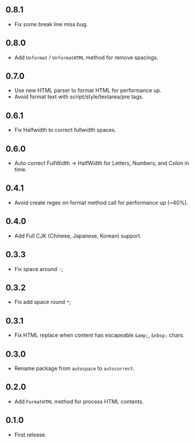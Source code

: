 0.8.1
--------

- Fix some break line miss bug.

0.8.0
--------

- Add `Unformat` / `UnformatHTML` method for remove spacings.

0.7.0
--------

- Use new HTML parser to format HTML for performance up.
- Avoid format text with script/style/textarea/pre tags.

0.6.1
--------

- Fix Halfwidth to correct fullwidth spaces.

0.6.0
--------

- Auto correct FullWidth -> HalfWidth for Letters, Numbers, and Colon in time.

0.4.1
--------

- Avoid create regex on format method call for performance up (~40%).

0.4.0
--------

- Add Full CJK (Chinese, Japanese, Korean) support.

0.3.3
--------

- Fix space around `-`;

0.3.2
--------

- Fix add space round `*`;

0.3.1
--------

- Fix HTML replace when content has escapeable `&amp;`, `&nbsp;` chars.

0.3.0
--------

- Rename package from `autospace` to `autocorrect`.

0.2.0
--------

- Add `FormatHTML` method for process HTML contents.

0.1.0
--------

- First release.
